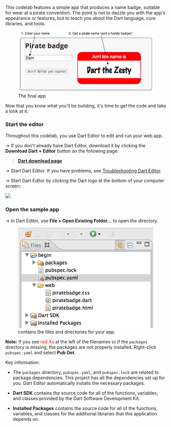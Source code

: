 <toc-element></toc-element>

This codelab features a simple app
that produces a name badge,
suitable for wear at a pirate convention.
The point is not to dazzle you with the app's appearance or features,
but to teach you about the Dart language, core libraries, and tools.

<figure>
  <img src="img/final-app.png">
  <figcaption>The final app</figcaption>
</figure>

Now that you know what you'll be building,
it's time to get the code
and take a look at it.


### Start the editor

Throughout this codelab,
you use Dart Editor to edit and run your web app.

<div class="extended">
  <p>
    &rarr; If you don't already have Dart Editor, download it by
    clicking the <b>Download Dart + Editor</b> button
    on the following page:
  </p>

  <blockquote>
    <a href="https://www.dartlang.org/tools/download.html"
    target="_blank"><b>Dart download page</b></a>
  </blockquote>

  &rarr; Start Dart Editor.
  If you have problems, see
  <a href="https://www.dartlang.org/tools/editor/troubleshoot.html"
  target="_blank">Troubleshooting Dart Editor</a>.
</div>

<div class="kiosk">
  <p>&rarr; Start Dart Editor by clicking the Dart logo
  at the bottom of your computer screen:</p>

  <p><img src ="/static/img/app-icons/dart_screenshot.png"></p>
</div>


### Open the sample app

&rarr; In Dart Editor,
use **File > Open Existing Folder...**
to open the <b><io-location-string noclone="true"></io-location-string></b> directory.

<div class="row"> <div class="col-md-7" markdown="1">

<figure>
  <img src="img/filesanddirs.png">
  <figcaption><io-location-string noclone="true"></io-location-string> contains the files and directories for your app.</figcaption>
</figure>

<aside class="callout">
<b>Note:</b>
If you see <span style="color:red">red Xs</span> at the left of the
filenames or if the <code>packages</code> directory is missing,
the packages are not properly installed.
Right-click <code>pubspec.yaml</code> and select <b>Pub Get</b>.
</aside>

Key information:

* The `packages` directory, `pubspec.yaml`, and `pubspec.lock` are
  related to package dependencies.
  This project has all the dependencies set up for you.
  Dart Editor automatically installs the necessary packages.

* **Dart SDK** contains the source code for all of the functions,
  variables, and classes provided by the Dart Software Development Kit.

* **Installed Packages** contains the source code for all of the functions,
  variables, and classes for the additional libraries that this application depends on.
